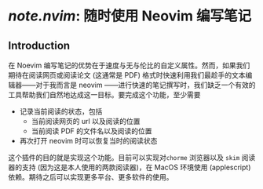 # *note.nvim*: 随时使用 Neovim 编写笔记

## Introduction

在 Noevim 编写笔记的优势在于速度与无与伦比的自定义属性。然而，如果我们期待在阅读网页或阅读论文 (这通常是 PDF) 格式时快速利用我们最趁手的文本编辑器——对于我而言是 neovim ——进行快速的笔记撰写时，我们缺乏一个有效的工具帮助我们自然地达成这一目标。要完成这个功能，至少需要

* 记录当前阅读的状态，包括
  * 当前阅读网页的 url 以及阅读的位置
  * 当前阅读 PDF 的文件名以及阅读的位置
* 再次打开 neovim 时可以恢复当时的阅读状态

这个插件的目的就是实现这个功能。目前可以实现对`chorme` 浏览器以及 `skim` 阅读器的支持 (因为这是本人使用的两款阅读器)，在 MacOS 环境使用 (applescript) 依赖。期待之后可以实现更多平台、更多软件的使用。
